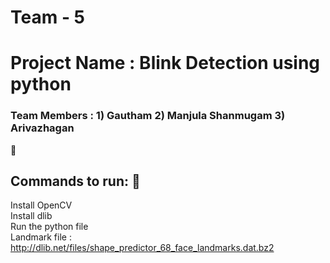 # Team  - 5 
# Project Name : Blink Detection using python
### Team Members : 1) Gautham   2) Manjula Shanmugam  3) Arivazhagan
🙌 
## Commands to run: 🙌
Install OpenCV </br>
Install dlib </br>
Run the python file </br>
Landmark file : http://dlib.net/files/shape_predictor_68_face_landmarks.dat.bz2 </br>

